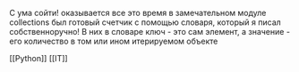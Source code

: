 
С ума сойти! оказывается все это время в замечательном модуле collections был готовый счетчик с помощью словаря, который я писал собственноручно! В них в словаре ключ - это сам элемент, а значение - его количество в том или ином итерируемом объекте

[[Python]] [[IT]]